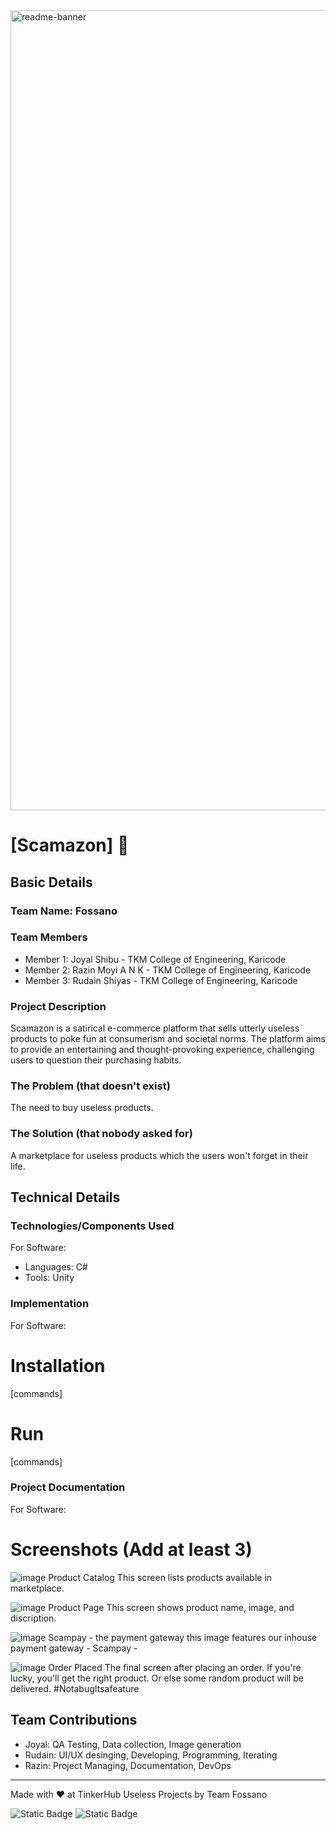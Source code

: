 <img width="1280" alt="readme-banner" src="https://github.com/user-attachments/assets/35332e92-44cb-425b-9dff-27bcf1023c6c">

# [Scamazon] 🎯


## Basic Details
### Team Name: Fossano


### Team Members
- Member 1: Joyal Shibu - TKM College of Engineering, Karicode
- Member 2: Razin Moyi A N K - TKM College of Engineering, Karicode
- Member 3: Rudain Shiyas - TKM College of Engineering, Karicode

### Project Description
Scamazon is a satirical e-commerce platform that sells utterly useless products to poke fun at consumerism and societal norms. The platform aims to provide an entertaining and thought-provoking experience, challenging users to question their purchasing habits.


### The Problem (that doesn't exist)
The need to buy useless products. 

### The Solution (that nobody asked for)
A marketplace for useless products which the users won't forget in their life.

## Technical Details
### Technologies/Components Used
For Software:
- Languages: C#
- Tools: Unity

### Implementation
For Software:
# Installation
[commands]

# Run
[commands]

### Project Documentation
For Software:

# Screenshots (Add at least 3)
![image](https://github.com/user-attachments/assets/3f2f2f4f-3807-4876-ab62-c061ea1ba111)
Product Catalog
This screen lists products available in marketplace.

![image](https://github.com/user-attachments/assets/5b3fd6f7-e40f-4018-a347-65e0614e9056)
Product Page
This screen shows product name, image, and discription.

![image](https://github.com/user-attachments/assets/337db61e-c54e-4d57-8036-031bd78deaeb)
Scampay - the payment gateway
this image features our inhouse payment gateway - Scampay - 


![image](https://github.com/user-attachments/assets/86844634-d562-4537-b694-2d172e8a9f16)
Order Placed
The final screen after placing an order. If you're lucky, you'll get the right product. Or else some random product will be delivered. #NotabugItsafeature

## Team Contributions
- Joyal: QA Testing, Data collection, Image generation
- Rudain: UI/UX desinging, Developing, Programming, Iterating
- Razin: Project Managing, Documentation, DevOps

---
Made with ❤️ at TinkerHub Useless Projects by Team Fossano

![Static Badge](https://img.shields.io/badge/TinkerHub-24?color=%23000000&link=https%3A%2F%2Fwww.tinkerhub.org%2F)
![Static Badge](https://img.shields.io/badge/UselessProject--24-24?link=https%3A%2F%2Fwww.tinkerhub.org%2Fevents%2FQ2Q1TQKX6Q%2FUseless%2520Projects)



